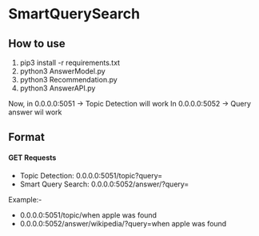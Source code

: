 # SmartQuerySearch
## How to use
1. pip3 install -r requirements.txt
2. python3 AnswerModel.py
3. python3 Recommendation.py
4. python3 AnswerAPI.py

Now, in 0.0.0.0:5051 -> Topic Detection will work
In 0.0.0.0:5052 -> Query answer wil work


## Format
#### GET Requests 

- Topic Detection: 0.0.0.0:5051/topic?query=<your-query>
- Smart Query Search: 0.0.0.0:5052/answer/<your-website>?query=<your-query>

Example:-
- 0.0.0.0:5051/topic/when apple was found
- 0.0.0.0:5052/answer/wikipedia/?query=when apple was found
